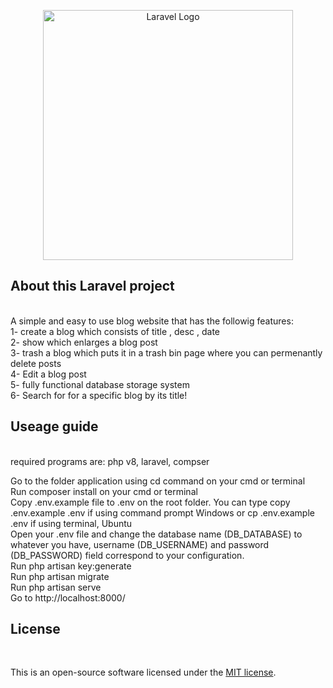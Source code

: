 <p align="center"><a href="https://laravel.com" target="_blank"><img src="https://raw.githubusercontent.com/laravel/art/master/logo-lockup/5%20SVG/2%20CMYK/1%20Full%20Color/laravel-logolockup-cmyk-red.svg" width="400" alt="Laravel Logo"></a></p>


## About this Laravel project
<br />
A simple and easy to use blog website that has the followig features:
<br />
1- create a blog which consists of title , desc , date
<br />
2- show which enlarges a blog post
<br />
3- trash a blog which puts it in a trash bin page where you can permenantly delete posts
<br />
4- Edit a blog post
<br />
5- fully functional database storage system
<br />
6- Search for for a specific blog by its title!
<br />

## Useage guide
<br />
required programs are:   php v8, laravel, compser
<br />

Go to the folder application using cd command on your cmd or terminal
<br />
Run composer install on your cmd or terminal
<br />
Copy .env.example file to .env on the root folder. You can type copy .env.example .env if using command prompt Windows or cp .env.example .env if using terminal, Ubuntu
<br />
Open your .env file and change the database name (DB_DATABASE) to whatever you have, username (DB_USERNAME) and password (DB_PASSWORD) field correspond to your configuration.
<br />
Run php artisan key:generate
<br />
Run php artisan migrate
<br />
Run php artisan serve
<br />
Go to http://localhost:8000/
<br />


## License
<br />

This is an open-source software licensed under the [MIT license](https://opensource.org/licenses/MIT).

